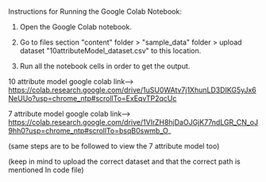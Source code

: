 Instructions for Running the Google Colab Notebook:


1. Open the Google Colab notebook.

2. Go to files section 
"content" folder > "sample_data" folder > upload dataset "10attributeModel_dataset.csv" to this location.

3. Run all the notebook cells in order to get the output.


10 attribute model google colab link--> https://colab.research.google.com/drive/1uSU0WAtv7j1XhunLD3DIKG5yJx6NeUUo?usp=chrome_ntp#scrollTo=ExEqvTP2qcUc

7 attribute model google colab link--> https://colab.research.google.com/drive/1VIrZH8hjDaOJGjK77ndLGR_CN_oJ9hh0?usp=chrome_ntp#scrollTo=bsqB0swmb_O_


(same steps are to be followed to view the 7 attribute model too)

(keep in mind to upload the correct dataset and that the correct path is mentioned In code file)